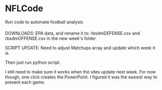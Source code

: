 # NFLCode
Run code to automate football analysis
####

DOWNLOADS:
EPA data, and rename it to: rbsdmDEFENSE.csv and rbsdmOFFENSE.csv in the new week's folder


SCRIPT UPDATE:
Need to adjust Matchups array and update which week it is. 

Then just run python script.

I still need to make sure it works when the sites update next week.
For now though, one click creates the PowerPoint. I figured it was the easiest way to present each game.

